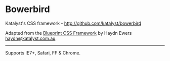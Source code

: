 Bowerbird
=========

Katalyst's CSS framework - <http://github.com/katalyst/bowerbird>

Adapted from the [Blueprint CSS Framework](http://blueprintcss.org/) by Haydn Ewers <haydn@katalyst.com.au>.

---

Supports IE7+, Safari, FF & Chrome.